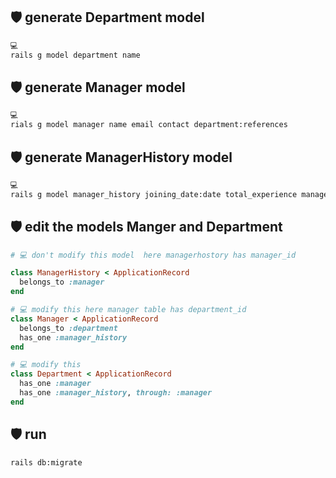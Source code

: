 ## 🛡 generate Department model

```bash
💻
rails g model department name
```

## 🛡 generate Manager model

```bash
💻
rials g model manager name email contact department:references
```

## 🛡 generate ManagerHistory model

```bash
💻
rails g model manager_history joining_date:date total_experience manager:references
```

## 🛡 edit the models Manger and Department

```ruby
# 💻 don't modify this model  here managerhostory has manager_id

class ManagerHistory < ApplicationRecord
  belongs_to :manager
end

# 💻 modify this here manager table has department_id
class Manager < ApplicationRecord
  belongs_to :department
  has_one :manager_history
end

# 💻 modify this 
class Department < ApplicationRecord
  has_one :manager
  has_one :manager_history, through: :manager
end

```

## 🛡 run 

```bash 💻
rails db:migrate
```
